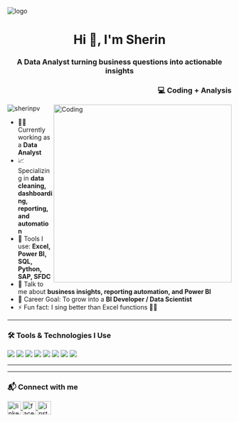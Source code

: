 ![logo](https://github.com/SherinPV/Sherin-PV/blob/main/68747470733a2f2f7374617469632e767363646e2e6e65742f696d616765732f636172656572732f64656d6f2f626f6f6b696e672f313634383632353134373a3a4865726f43616d706169676e5f4d6f74696f6e5f76322e676966.gif)
<h1 align="center">Hi 👋, I'm Sherin</h1>
<h3 align="center">A Data Analyst turning business questions into actionable insights</h3>
<!-- Animated GIF - Clean Layout -->
<h3 align="right">💻 Coding + Analysis</h3>
<img align="right" alt="Coding" width="400" 
     src="https://media3.giphy.com/media/v1.Y2lkPTc5MGI3NjExNTI4ZmM3YzYzZDFhODE1M2FmMTFjMmE4NTE2MzIwOTc5MDI4MjVhYSZjdD1n/qgQUggAC3Pfv687qPC/giphy.gif"/>
<p align="left"> <img src="https://komarev.com/ghpvc/?username=sherinpv&label=Profile%20views&color=0e75b6&style=flat" alt="sherinpv" /> </p>

- 👨‍💻 Currently working as a **Data Analyst**  
- 📈 Specializing in **data cleaning, dashboarding, reporting, and automation**  
- 🧰 Tools I use: **Excel, Power BI, SQL, Python, SAP, SFDC**  
- 💬 Talk to me about **business insights, reporting automation, and Power BI**  
- 🎯 Career Goal: To grow into a **BI Developer / Data Scientist**  
- ⚡ Fun fact: I sing better than Excel functions 🎤😉

---
### 🛠️ Tools & Technologies I Use
<p align="left">
  <!-- Core Analyst Tools -->
  <img src="https://img.shields.io/badge/Excel-217346?style=flat-square&logo=microsoft-excel&logoColor=white" />
  <img src="https://img.shields.io/badge/SQL-CC2927?style=flat-square&logo=postgresql&logoColor=white" />
  <img src="https://img.shields.io/badge/Power%20BI-F2C811?style=flat-square&logo=powerbi&logoColor=black" />
  <img src="https://img.shields.io/badge/Python-3776AB?style=flat-square&logo=python&logoColor=white" />
  <img src="https://img.shields.io/badge/Tableau-E97627?style=flat-square&logo=tableau&logoColor=white" />

  <!-- Smart Exposure to AI/Cloud -->
  <img src="https://img.shields.io/badge/OpenAI-412991?style=flat-square&logo=openai&logoColor=white" />
  <img src="https://img.shields.io/badge/Microsoft%20Azure-0078D4?style=flat-square&logo=microsoftazure&logoColor=white" />

  <!-- Enterprise/Workplace Tools -->
  <img src="https://img.shields.io/badge/SAP-0FAAFF?style=flat-square&logo=sap&logoColor=white" />
</p>

---

<!--### 📊 GitHub Stats
<p>
  <img align="center" src="https://github-readme-stats.vercel.app/api?username=sherinpv&show_icons=true&theme=default" />
</p>
<p>
  <img align="center" src="https://github-readme-streak-stats.herokuapp.com/?user=sherinpv&theme=default" />
</p>
<p>
  <img align="center" src="https://github-readme-stats.vercel.app/api/top-langs/?username=sherinpv&layout=compact" />
</p> -->

---

### 📬 Connect with me
<p align="left">
  <a href="https://linkedin.com/in/sherin-pv" target="blank">
    <img align="center" src="https://cdn-icons-png.flaticon.com/512/174/174857.png" alt="linkedin" height="30" width="30" />
  </a>
  <a href="https://fb.com/sherin-pvs" target="blank">
    <img align="center" src="https://cdn-icons-png.flaticon.com/512/145/145802.png" alt="facebook" height="30" width="30" />
  </a>
  <a href="https://instagram.com/sherin-pvs" target="blank">
    <img align="center" src="https://cdn-icons-png.flaticon.com/512/174/174855.png" alt="instagram" height="30" width="30" />
  </a>
</p>
